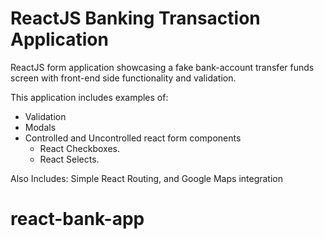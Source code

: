 # ReactJS Banking Transaction Application

ReactJS form application showcasing a fake bank-account transfer funds screen with front-end side functionality and validation.

This application includes examples of:

-   Validation
-   Modals
-   Controlled and Uncontrolled react form components
    -   React Checkboxes.
    -   React Selects.

Also Includes: Simple React Routing, and Google Maps integration
# react-bank-app
